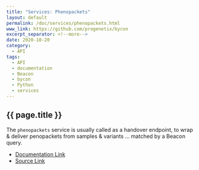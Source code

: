 ```yaml
---
title: "Services: Phenopackets"
layout: default
permalink: /doc/services/phenopackets.html
www_link: https://github.com/progenetix/bycon
excerpt_separator: <!--more-->
date: 2020-10-20
category:
  - API
tags:
  - API
  - documentation
  - Beacon
  - bycon
  - Python
  - services
---
```


## {{ page.title }}

The `phenopackets` service is usually called as a handover endpoint, to wrap &
deliver penopackets from samples & variants ... matched by a Beacon query.

* [Documentation Link](https://github.com/progenetix/bycon/blob/master/services/doc/phenopackets.md)
* [Source Link](https://github.com/progenetix/bycon/blob/master/services/phenopackets.py)
